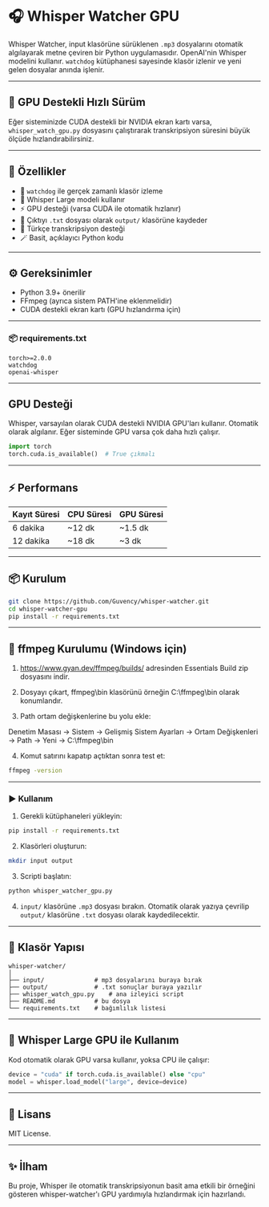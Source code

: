 # 🎧 Whisper Watcher GPU

Whisper Watcher, input klasörüne sürüklenen `.mp3` dosyalarını otomatik algılayarak metne çeviren bir Python uygulamasıdır. OpenAI'nin Whisper modelini kullanır. `watchdog` kütüphanesi sayesinde klasör izlenir ve yeni gelen dosyalar anında işlenir.

---

## 🚀 GPU Destekli Hızlı Sürüm

Eğer sisteminizde CUDA destekli bir NVIDIA ekran kartı varsa, `whisper_watch_gpu.py` dosyasını çalıştırarak transkripsiyon süresini büyük ölçüde hızlandırabilirsiniz.

---

## 🚀 Özellikler

- 👀 `watchdog` ile gerçek zamanlı klasör izleme
- 🧠 Whisper Large modeli kullanır
- ⚡ GPU desteği (varsa CUDA ile otomatik hızlanır)
- 📄 Çıktıyı `.txt` dosyası olarak `output/` klasörüne kaydeder
- 💬 Türkçe transkripsiyon desteği
- 🪄 Basit, açıklayıcı Python kodu

---

## ⚙️ Gereksinimler

- Python 3.9+ önerilir
- FFmpeg (ayrıca sistem PATH'ine eklenmelidir)
- CUDA destekli ekran kartı (GPU hızlandırma için)

---

### 📦 requirements.txt

```text
torch>=2.0.0
watchdog
openai-whisper
```

---

## GPU Desteği 

Whisper, varsayılan olarak CUDA destekli NVIDIA GPU'ları kullanır. Otomatik olarak algılanır. Eğer sisteminde GPU varsa çok daha hızlı çalışır.

```python
import torch
torch.cuda.is_available()  # True çıkmalı
```

---

## ⚡ Performans

| Kayıt Süresi | CPU Süresi | GPU Süresi |
|--------------|------------|------------|
| 6 dakika     | ~12 dk     | ~1.5 dk    |
| 12 dakika    | ~18 dk     | ~3 dk      |

---

## 📦 Kurulum

```bash
git clone https://github.com/Guvency/whisper-watcher.git
cd whisper-watcher-gpu
pip install -r requirements.txt
```

---

## 📂 ffmpeg Kurulumu (Windows için)
1. https://www.gyan.dev/ffmpeg/builds/ adresinden Essentials Build zip dosyasını indir.

2. Dosyayı çıkart, ffmpeg\\bin klasörünü örneğin C:\\ffmpeg\\bin olarak konumlandır.

3. Path ortam değişkenlerine bu yolu ekle:

Denetim Masası → Sistem → Gelişmiş Sistem Ayarları → Ortam Değişkenleri → Path → Yeni → C:\\ffmpeg\\bin

4. Komut satırını kapatıp açtıktan sonra test et:
```bash
ffmpeg -version
```

---

### ▶️ Kullanım

1. Gerekli kütüphaneleri yükleyin:

```bash
pip install -r requirements.txt
```

2. Klasörleri oluşturun:

```bash
mkdir input output
```

3. Scripti başlatın:

```bash
python whisper_watcher_gpu.py
```

4. `input/` klasörüne `.mp3` dosyası bırakın. Otomatik olarak yazıya çevrilip `output/` klasörüne `.txt` dosyası olarak kaydedilecektir.

---

## 📁 Klasör Yapısı

```
whisper-watcher/
│
├── input/              # mp3 dosyalarını buraya bırak
├── output/             # .txt sonuçlar buraya yazılır
├── whisper_watch_gpu.py    # ana izleyici script
├── README.md           # bu dosya
└── requirements.txt    # bağımlılık listesi
```

---


## 🧠 Whisper Large GPU ile Kullanım

Kod otomatik olarak GPU varsa kullanır, yoksa CPU ile çalışır:

```python
device = "cuda" if torch.cuda.is_available() else "cpu"
model = whisper.load_model("large", device=device)
```

---

## 📜 Lisans

MIT License.

---

## ✨ İlham

Bu proje, Whisper ile otomatik transkripsiyonun basit ama etkili bir örneğini gösteren whisper-watcher'ı GPU yardımıyla hızlandırmak için hazırlandı.
